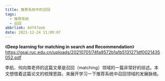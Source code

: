 ```yaml
---
title: 推荐系统中的召回
tags:
  - 推荐系统
  - 召回
abbrlink: 44f47eeb
date: 2021-12-24 11:09:07
---
```




《**Deep learning for matching in search and Recommendation**》https://gsai.ruc.edu.cn/uploads/20210701/74fa9572b1a1b5131271df0021435052.pdf



<!-- more -->



李航、何向南老师的这篇文章是召回（matching）领域的一篇非常好的综述。本文想借着这篇论文的梳理思路，来展开学习一下推荐系统中召回领域的发展脉络。

